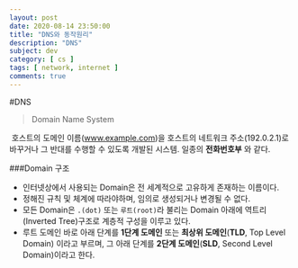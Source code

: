 ```yaml
---
layout: post
date: 2020-08-14 23:50:00
title: "DNS와 동작원리"
description: "DNS"
subject: dev
category: [ cs ]
tags: [ network, internet ]
comments: true
---
```


#DNS
> Domain Name System

&nbsp;호스트의 도메인 이름(www.example.com)을 호스트의 네트워크 주소(192.0.2.1)로 바꾸거나 그 반대를 수행할 수 있도록 개발된 시스템.
일종의 **전화번호부** 와 같다.

###Domain 구조
+ 인터넷상에서 사용되는 Domain은 전 세계적으로 고유하게 존재하는 이름이다.
+ 정해진 규칙 및 체계에 따라야하며, 임의로 생성되거나 변경될 수 없다.
+ 모든 Domain은 `.(dot)` 또는 `루트(root)`라 불리는 Domain 아래에 역트리(Inverted Tree)구조로 계층적 구성을 이루고 있다.
+ 루트 도메인 바로 아래 단계를 **1단계 도메인** 또는 **최상위 도메인**(**TLD**, Top Level Domain) 이라고 부르며, 그 아래 단계를 **2단계 도메인**(**SLD**, Second Level Domain)이라고 한다.
